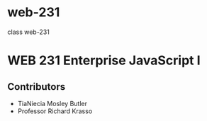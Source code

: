 # web-231
class web-231
# WEB 231 Enterprise JavaScript I
## Contributors

* TiaNiecia Mosley Butler
* Professor Richard Krasso